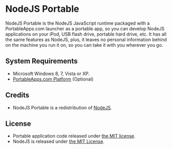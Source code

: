 # NodeJS Portable

NodeJS Portable is the NodeJS JavaScript runtime packaged with a PortableApps.com launcher as a
portable app, so you can develop NodeJS applications on your iPod, USB flash drive, portable hard
drive, etc. It has all the same features as NodeJS, plus, it leaves no personal information
behind on the machine you run it on, so you can take it with you wherever you go.

## System Requirements

*	Microsoft Windows 8, 7, Vista or XP.
*	[PortableApps.com Platform](http://portableapps.com/download) (Optional)

## Credits

*	NodeJS Portable is a redistribution of [NodeJS](https://nodejs.org).

## License

*	Portable application code released under [the MIT license](https://raw.githubusercontent.com/garethflowers/nodejs-portable/master/LICENSE).
*	NodeJS is released under [the MIT License](https://raw.githubusercontent.com/nodejs/node/master/LICENSE).
